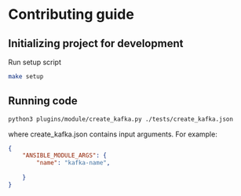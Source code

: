 # Contributing guide

## Initializing project for development

Run setup script

```bash
make setup
```

## Running code

```bash
python3 plugins/module/create_kafka.py ./tests/create_kafka.json
```

where create_kafka.json contains input arguments. For example:

```json
{
    "ANSIBLE_MODULE_ARGS": {
        "name": "kafka-name",
        
    }
}

